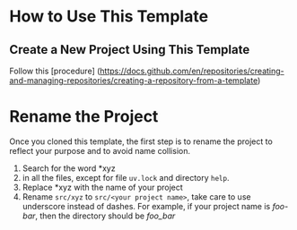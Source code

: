 # How to Use This Template

## Create a New Project Using This Template

Follow this [procedure]
(https://docs.github.com/en/repositories/creating-and-managing-repositories/creating-a-repository-from-a-template)

# Rename the Project

Once you cloned this template, the first step is to rename the
project to reflect your purpose and to avoid name collision.

1. Search for the word *xyz
2. in all the files, except for file `uv.lock` and directory `help`.
3. Replace *xyz with the name of your project
4. Rename `src/xyz` to `src/<your project name>`, take care to use
   underscore instead of dashes. For example, if your project name is
   *foo-bar*, then the directory should be *foo_bar*
